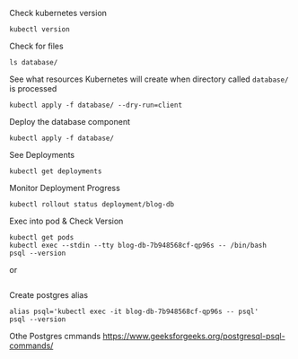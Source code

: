 Check kubernetes version
```execute
kubectl version
```

Check for files
```execute
ls database/
```

See what resources Kubernetes will create when directory called `database/` is processed
```execute
kubectl apply -f database/ --dry-run=client
```

Deploy the database component
```execute
kubectl apply -f database/
```

See Deployments
```execute
kubectl get deployments
```

Monitor Deployment Progress
```execute
kubectl rollout status deployment/blog-db
```

Exec into pod & Check Version
```
kubectl get pods
kubectl exec --stdin --tty blog-db-7b948568cf-qp96s -- /bin/bash
psql --version
```
or 
```kubectl exec -it blog-db-7b948568cf-qp96s -- psql --version
```

Create postgres alias
```
alias psql='kubectl exec -it blog-db-7b948568cf-qp96s -- psql'
psql --version
```


Othe Postgres cmmands
https://www.geeksforgeeks.org/postgresql-psql-commands/